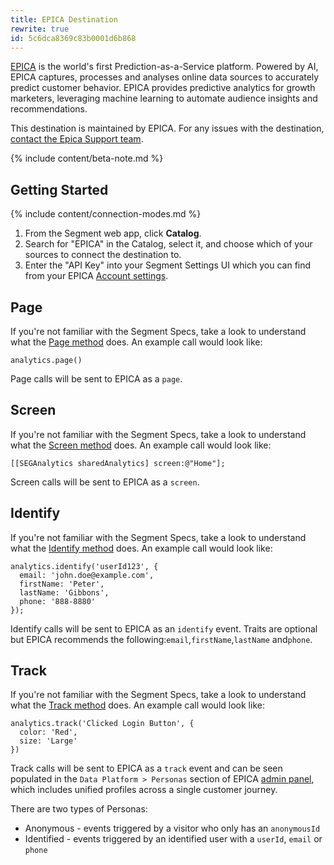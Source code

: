 ```yaml
---
title: EPICA Destination
rewrite: true
id: 5c6dca8369c83b0001d6b868
---
```

[EPICA](https://www.epica.ai?utm_source=segmentio&utm_medium=docs&utm_campaign=partners) is the world's first Prediction-as-a-Service platform. Powered by AI, EPICA captures, processes and analyses online data sources to accurately predict customer behavior. EPICA provides predictive analytics for growth marketers, leveraging machine learning to automate audience insights and recommendations.

This destination is maintained by EPICA. For any issues with the destination, [contact the Epica Support team](mailto:support@epica.ai).

{% include content/beta-note.md %}


## Getting Started

{% include content/connection-modes.md %}

1. From the Segment web app, click **Catalog**.
2. Search for "EPICA" in the Catalog, select it, and choose which of your sources to connect the destination to.
3. Enter the "API Key" into your Segment Settings UI which you can find from your EPICA [Account settings](https://platform.epica.ai/account).


## Page

If you're not familiar with the Segment Specs, take a look to understand what the [Page method](/docs/connections/spec/page/) does. An example call would look like:

```
analytics.page()
```

Page calls will be sent to EPICA as a `page`.


## Screen

If you're not familiar with the Segment Specs, take a look to understand what the [Screen method](/docs/connections/spec/page/) does. An example call would look like:

```
[[SEGAnalytics sharedAnalytics] screen:@"Home"];
```

Screen calls will be sent to EPICA as a `screen`.


## Identify

If you're not familiar with the Segment Specs, take a look to understand what the [Identify method](/docs/connections/spec/identify/) does. An example call would look like:

```
analytics.identify('userId123', {
  email: 'john.doe@example.com',
  firstName: 'Peter',
  lastName: 'Gibbons',
  phone: '888-8880'
});
```

Identify calls will be sent to EPICA as an `identify` event. Traits are optional but EPICA recommends the following:`email`,`firstName`,`lastName` and`phone`.


## Track

If you're not familiar with the Segment Specs, take a look to understand what the [Track method](/docs/connections/spec/track/) does. An example call would look like:

```
analytics.track('Clicked Login Button', {
  color: 'Red',
  size: 'Large'
})
```

Track calls will be sent to EPICA as a `track` event and can be seen populated in the `Data Platform > Personas` section of EPICA [admin panel](https://platform.epica.ai/personas), which includes unified profiles across a single customer journey.

There are two types of Personas:

- Anonymous - events triggered by a visitor who only has an `anonymousId`
- Identified - events triggered by an identified user with a `userId`, `email` or `phone`
